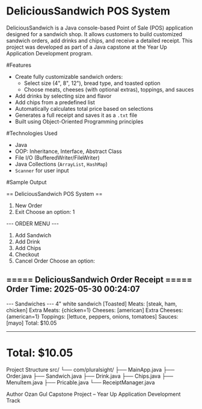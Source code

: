 # DeliciousSandwich POS System 

DeliciousSandwich is a Java console-based Point of Sale (POS) application designed for a sandwich shop. It allows customers to build customized sandwich orders, add drinks and chips, and receive a detailed receipt. This project was developed as part of a Java capstone at the Year Up Application Development program.

#Features

- Create fully customizable sandwich orders:
  - Select size (4", 8", 12"), bread type, and toasted option
  - Choose meats, cheeses (with optional extras), toppings, and sauces
- Add drinks by selecting size and flavor
- Add chips from a predefined list
- Automatically calculates total price based on selections
- Generates a full receipt and saves it as a `.txt` file
- Built using Object-Oriented Programming principles

#Technologies Used

- Java
- OOP: Inheritance, Interface, Abstract Class
- File I/O (BufferedWriter/FileWriter)
- Java Collections (`ArrayList`, `HashMap`)
- `Scanner` for user input


#Sample Output

== DeliciousSandwich POS System ==
1) New Order
0) Exit
Choose an option: 1

--- ORDER MENU ---
1) Add Sandwich
2) Add Drink
3) Add Chips
4) Checkout
0) Cancel Order
Choose an option:


===== DeliciousSandwich Order Receipt =====
Order Time: 2025-05-30 00:24:07
------------------------------------

--- Sandwiches ---
4" white sandwich [Toasted]
Meats: [steak, ham, chicken]
Extra Meats: {chicken=1}
Cheeses: [american]
Extra Cheeses: {american=1}
Toppings: [lettuce, peppers, onions, tomatoes]
Sauces: [mayo]
Total: $10.05

------------------------------------
Total: $10.05
====================================


Project Structure
src/
└── com/pluralsight/
    ├── MainApp.java
    ├── Order.java
    ├── Sandwich.java
    ├── Drink.java
    ├── Chips.java
    ├── MenuItem.java
    ├── Pricable.java
    └── ReceiptManager.java

Author
Ozan Gul
Capstone Project – Year Up Application Development Track



